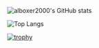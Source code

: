 ![alboxer2000's GitHub stats](https://github-readme-stats.vercel.app/api?username=alboxer2000&show_icons=true&theme=transparent)

![Top Langs](https://github-readme-stats.vercel.app/api/top-langs/?username=alboxer2000&layout=compact)

[![trophy](https://github-profile-trophy.vercel.app/?username=ryo-ma)](https://github.com/ryo-ma/github-profile-trophy)
